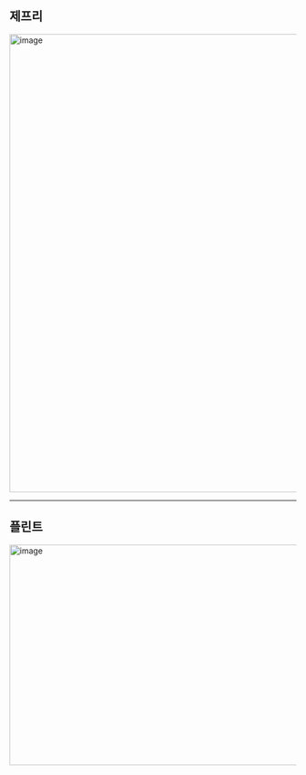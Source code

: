 제프리
---

<img width="1226" height="804" alt="image" src="https://github.com/user-attachments/assets/0817d3cc-684b-42cc-8917-8f7677239918" />

---

플린트
---
<img width="1463" height="387" alt="image" src="https://github.com/user-attachments/assets/0199306f-2cd9-45e5-b127-b4fc224b68ae" />
